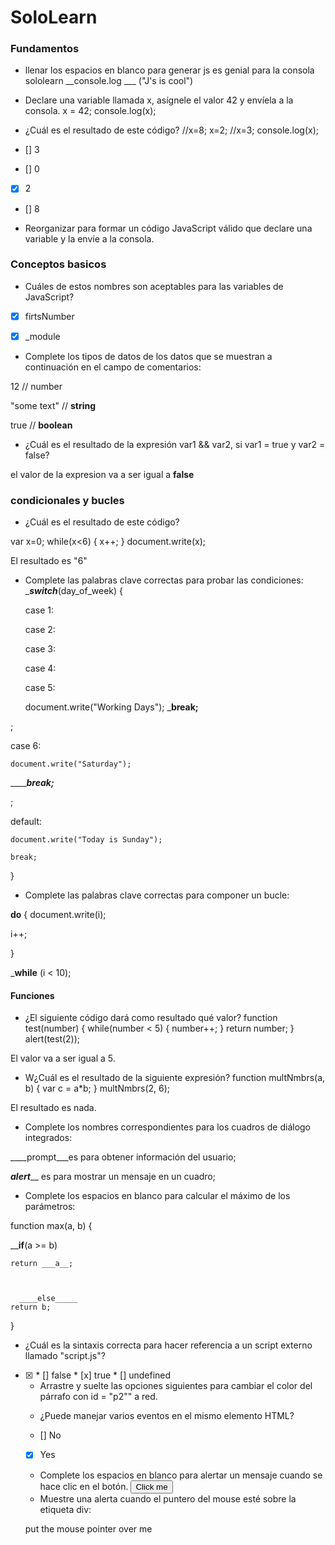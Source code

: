 # SoloLearn

### Fundamentos 
* llenar los espacios en blanco para generar js es genial para la consola sololearn
__console.log ___ ("J's is cool")

* Declare una variable llamada x, asígnele el valor 42 y envíela a la consola.
x = 42;
console.log(x);






* ¿Cuál es el resultado de este código?
//x=8;
x=2;
//x=3;
console.log(x);
* [] 3
* [] 0
* [x] 2
* [] 8


* Reorganizar para formar un código JavaScript válido que declare una variable y la envíe a la consola.

<script>\
name = "James";
  console.log(name);
</script>

### Conceptos basicos 

* Cuáles de estos nombres son aceptables para las variables de JavaScript?

* [x] firtsNumber
* [x] _module


* Complete los tipos de datos de los datos que se muestran a continuación en el campo de comentarios:

12 // number 

"some text" // **string**


true // **boolean**




* ¿Cuál es el resultado de la expresión var1 && var2, si var1 = true y var2 = false?

el valor de la expresion va a ser igual a **false**


### condicionales y bucles 

 * ¿Cuál es el resultado de este código?
 
 var x=0;
 while(x<6) {
   x++;
 }
 document.write(x);

 El resultado es "6"

* Complete las palabras clave correctas para probar las condiciones:
____switch___(day_of_week) {

  case 1:

  case 2:

  case 3:

  case 4:

  case 5:

    document.write("Working Days");
    _____break;____
    
;

  case 6:

    document.write("Saturday");
_________break;_____
    
;

  default:

    document.write("Today is Sunday");

    break;

}

* Complete las palabras clave correctas para componer un bucle:

__do__ {
  document.write(i);

  i++;

}

_____while____ (i < 10);


#### Funciones


* ¿El siguiente código dará como resultado qué valor?
function test(number)
{
   while(number < 5) {
      number++;
   }
   return number;
}
alert(test(2));

El valor va a ser igual a 5.

* W¿Cuál es el resultado de la siguiente expresión?
function multNmbrs(a, b) {
    var c = a*b;
}
multNmbrs(2, 6);

El resultado es nada.


* Complete los nombres correspondientes para los cuadros de diálogo integrados:

 ____prompt___es para obtener información del usuario;

___alert_____ es para mostrar un mensaje en un cuadro;

* Complete los espacios en blanco para calcular el máximo de los parámetros:

function max(a, b) {

  
____if__(a >= b)

    return ___a__;

  

      ____else_____
    return b;

}

* ¿Cuál es la sintaxis correcta para hacer referencia a un script externo llamado "script.js"?

* [x] <script src="script.js">
* [] <script name="script.js">
* [] <script href="script.js">

* ¿Qué alerta se mostrará en la pantalla?

function test(a, b) {
  if(a > b) {
    return a*b; 
} else {
     return b / a; 
    }
}
alert(test(5, 15));

___El resultado es "3"__


### objetos 

* Las propiedades de un objeto son similares a las variables; los métodos son similares a:

* [] operators
* [] properties
* [x] functions
* [] conditionals


* ¿Cuál es el resultado de la siguiente expresión?
var myString = "abcdef";
document.write(myString.length);

el resulsato es __________6_________

* Complete la expresión para crear un constructor de objetos, teniendo en cuenta que "altura" y "peso" son propiedades y "calcular" es un método para el objeto dado:

function mathCalc (height, weight) {

  this.height = ________height___;

  this.weight =  ______________weight________
;

  this.sampleCalc = _______________calculate________
;

}


### Objetos esenciales 

* Dada la matriz a continuación, complete la expresión para recibir una alerta con  "apple".
var fruits = new Array("pear", "orange",

"apple", "grapefruit");



alert(fruits_____[2]____);

* ¿Cuál es el resultado de la siguiente expresión?
alert(Math.sqrt(36));

* [] 0
* [] 12
* [] 36
* [x] 6


* omplete los espacios en blanco para mostrar los minutos actuales:
var date = new Date();

alert(_____date__.__get___Minutes());


* ¿Cuál es el resultado de este código?
var arr = new Array("a", "b", "c"); 
alert(arr[1]);


el resultado es "b"

* Arrastre y suelte las opciones siguientes para recibir una alerta con el valor de la constante PI.


La respuesta es______alert(Math.PI);


### Dom y Eventos

Complete los espacios en blanco para cambiar el contenido de todas las etiquetas de párrafo de la página a "SoloLearn".
var arr = ___document___.

  getElementsByTagName("____p___");

for(var x=0; x<arr.length; x++) 

{

   arr[____x____].innerHTML="SoloLearn";

}

* ¿Cuál es el resultado de este código?
<div id="test">
<p>some text</p>
</div>
<script>
var el=document.getElementById("test");
alert(el.hasChildNodes());
</script>
* [] false
* [x] true
* [] undefined

* Arrastre y suelte las opciones siguientes para cambiar el color del párrafo con id = "p2"" a red.
<script>


var d = document.
    

______getElemetById______("__p2___");


d.__Style__.____color___="red";


</script>

* ¿Puede manejar varios eventos en el mismo elemento HTML?

* [] No
* [X] Yes


* Complete los espacios en blanco para alertar un mensaje cuando se hace clic en el botón.
<button ____onlick_____="msg()">Click me</button>

<script>

 _______function__msg() {

  alert("Hi!");

}

</script>

* Muestre una alerta cuando el puntero del mouse esté sobre la etiqueta div:
<div _____onmouseover__="alert('Hi!');">

  put the mouse pointer over me

</div>

